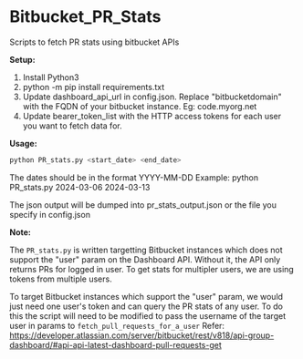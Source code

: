 # Bitbucket_PR_Stats
Scripts to fetch PR stats using bitbucket APIs

**Setup:**
1) Install Python3
2) python -m pip install requirements.txt
3) Update dashboard_api_url in config.json. Replace "bitbucketdomain" with the FQDN of your bitbucket instance. Eg: code.myorg.net
4) Update bearer_token_list with the HTTP access tokens for each user you want to fetch data for.

**Usage:**
```python
python PR_stats.py <start_date> <end_date>
```
The dates should be in the format YYYY-MM-DD
Example: python PR_stats.py 2024-03-06 2024-03-13

The json output will be dumped into pr_stats_output.json or the file you specify in config.json

**Note:**

The `PR_stats.py` is written targetting Bitbucket instances which does not support the "user" param on the Dashboard API. 
Without it, the API only returns PRs for logged in user.
To get stats for multipler users, we are using tokens from multiple users.

To target Bitbucket instances which support the "user" param, we would just need one user's token
and can query the PR stats of any user. To do this the script will need to be modified to pass the
username of the target user in params to `fetch_pull_requests_for_a_user`
Refer: https://developer.atlassian.com/server/bitbucket/rest/v818/api-group-dashboard/#api-api-latest-dashboard-pull-requests-get
